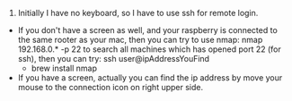 1. Initially I have no keyboard, so I have to use ssh for remote login.
  - If you don't have a screen as well, and your raspberry is connected to the same rooter as your mac, then you can try to use nmap: nmap 192.168.0.\* -p 22 to search all machines which has opened port 22 (for ssh), then you can try: ssh user@ipAddressYouFind
    - brew install nmap    
  - If you have a screen, actually you can find the ip address by move your mouse to the connection icon on right upper side.  
